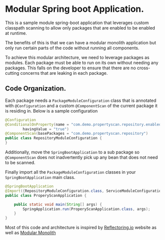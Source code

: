 # Modular Spring boot Application.

This is a sample module spring-boot application that leverages custom classpath scanning
to allow only packages that are enabled to be enabled at runtime.

The benefits of this is that we can have a modular monolith application but
only run certain parts of the code without running all components.

To achieve this modular architecture, we need to leverage packages as modules. Each
package must be able to run on its own without needing any packages. This falls on the developer
to ensure that there are no cross-cutting concerns that are leaking in each package.

## Code Organization.

Each package needs a `PackageModuleConfiguration` class that is annotated with `@Configuration` and a custom
`@ComponentScan` of the current package it is residing in. Below is a sample configuration

```java
@Configuration
@ConditionalOnProperty(name = "com.demo.propertyscan.repository.enabled",
        havingValue = "true")
@ComponentScan(basePackages = "com.demo.propertyscan.repository")
public class RepositoryModuleConfiguration {
}
```

Additionally, move the `SpringBootApplication` to a sub package so `@ComponentScan` does not inadvertently
pick up any bean that does not need to be scanned.

Finally import all the `PackageModuleConfiguration` classes in your `SpringBootApplication` main class.

```java
@SpringBootApplication
@Import({RepositoryModuleConfiguration.class, ServiceModuleConfiguration.class})
public class ProperyScanApplication {

    public static void main(String[] args) {
        SpringApplication.run(ProperyScanApplication.class, args);
    }
}
```

Most of this code and architecture is inspired by [Reflectoring.io](https://reflectoring.io/spring-boot-modules/) 
website as well as [Modular Monolith](https://github.com/odrotbohm/moduliths)